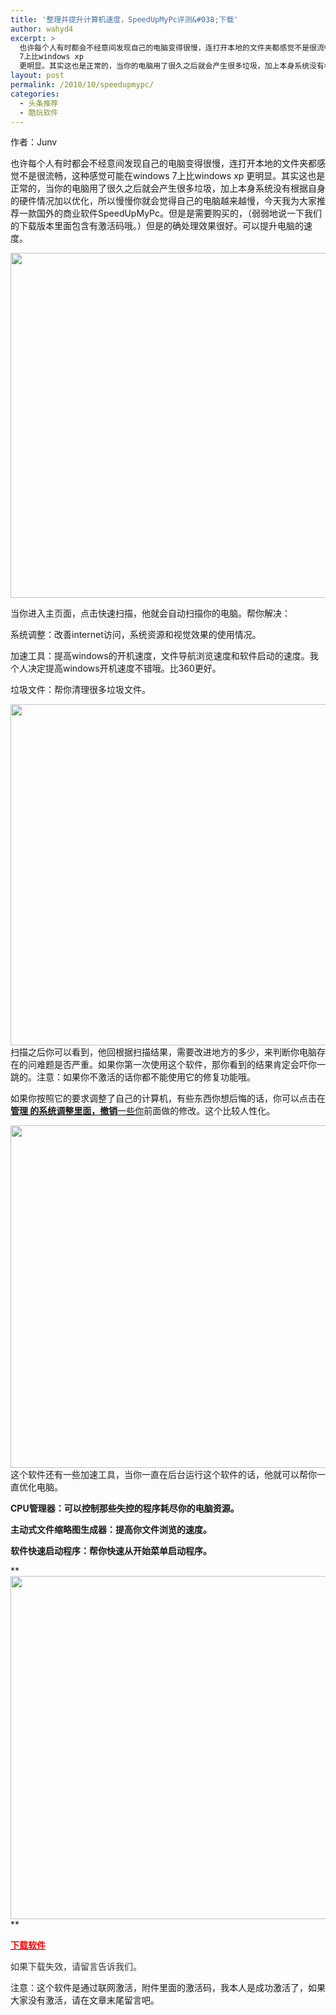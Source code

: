 ```yaml
---
title: '整理并提升计算机速度，SpeedUpMyPc评测&#038;下载'
author: wahyd4
excerpt: >
  也许每个人有时都会不经意间发现自己的电脑变得很慢，连打开本地的文件夹都感觉不是很流畅，这种感觉可能在windows
  7上比windows xp
  更明显。其实这也是正常的，当你的电脑用了很久之后就会产生很多垃圾，加上本身系统没有根据自身的硬件情况加以优化，
layout: post
permalink: /2010/10/speedupmypc/
categories:
  - 头条推荐
  - 酷玩软件
---
```

作者：Junv

也许每个人有时都会不经意间发现自己的电脑变得很慢，连打开本地的文件夹都感觉不是很流畅，这种感觉可能在windows 7上比windows xp 更明显。其实这也是正常的，当你的电脑用了很久之后就会产生很多垃圾，加上本身系统没有根据自身的硬件情况加以优化，所以慢慢你就会觉得自己的电脑越来越慢，今天我为大家推荐一款国外的商业软件SpeedUpMyPc。但是是需要购买的，（弱弱地说一下我们的下载版本里面包含有激活码哦。）但是的确处理效果很好。可以提升电脑的速度。

[<img class="aligncenter size-full wp-image-631" title="1" src="http://www.junv.info/wp-content/uploads/2010/10/110.jpg" alt="" width="761" height="552" />][1]

当你进入主页面，点击快速扫描，他就会自动扫描你的电脑。帮你解决：

系统调整：改善internet访问，系统资源和视觉效果的使用情况。

加速工具：提高windows的开机速度，文件导航浏览速度和软件启动的速度。我个人决定提高windows开机速度不错哦。比360更好。

垃圾文件：帮你清理很多垃圾文件。

[<img class="aligncenter size-full wp-image-632" title="2" src="http://www.junv.info/wp-content/uploads/2010/10/21.jpg" alt="" width="762" height="546" />][2]扫描之后你可以看到，他回根据扫描结果，需要改进地方的多少，来判断你电脑存在的问难题是否严重。如果你第一次使用这个软件，那你看到的结果肯定会吓你一跳的。注意：如果你不激活的话你都不能使用它的修复功能哦。

如果你按照它的要求调整了自己的计算机，有些东西你想后悔的话，你可以点击在<span style="text-decoration: underline;"><strong> 管理 的系统调整里面，撤销</strong>一些你</span>前面做的修改。这个比较人性化。

[<img class="aligncenter size-full wp-image-633" title="3" src="http://www.junv.info/wp-content/uploads/2010/10/31.jpg" alt="" width="758" height="548" />][3]这个软件还有一些加速工具，当你一直在后台运行这个软件的话，他就可以帮你一直优化电脑。

**CPU管理器：可以控制那些失控的程序耗尽你的电脑资源。**

**主动式文件缩略图生成器：提高你文件浏览的速度。**

**软件快速启动程序：帮你快速从开始菜单启动程序。**

**[<img class="aligncenter size-full wp-image-634" title="4" src="http://www.junv.info/wp-content/uploads/2010/10/41.jpg" alt="" width="756" height="549" />][4]  
**

[**<span style="color: #ff0000;">下载软件</span>**][5]

<span style="color: #333333;">如果下载失效，请留言告诉我们。</span>

注意：这个软件是通过联网激活，附件里面的激活码，我本人是成功激活了，如果大家没有激活，请在文章末尾留言吧。

 [1]: http://www.junv.info/wp-content/uploads/2010/10/110.jpg
 [2]: http://www.junv.info/wp-content/uploads/2010/10/21.jpg
 [3]: http://www.junv.info/wp-content/uploads/2010/10/31.jpg
 [4]: http://www.junv.info/wp-content/uploads/2010/10/41.jpg
 [5]: http://u.115.com/file/f136f6643
